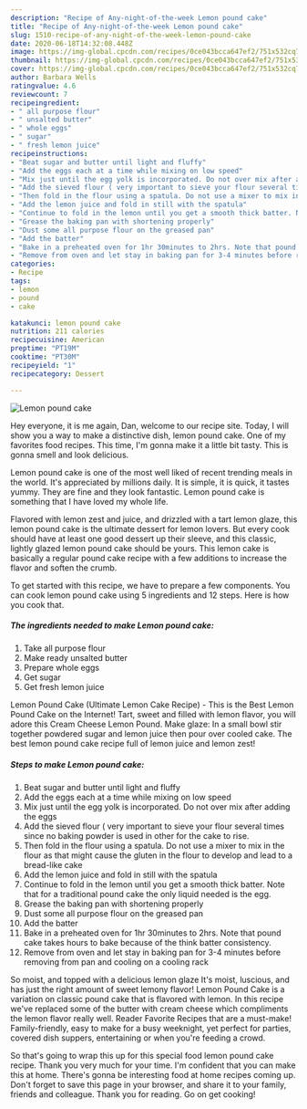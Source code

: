 ```yaml
---
description: "Recipe of Any-night-of-the-week Lemon pound cake"
title: "Recipe of Any-night-of-the-week Lemon pound cake"
slug: 1510-recipe-of-any-night-of-the-week-lemon-pound-cake
date: 2020-06-18T14:32:08.448Z
image: https://img-global.cpcdn.com/recipes/0ce043bcca647ef2/751x532cq70/lemon-pound-cake-recipe-main-photo.jpg
thumbnail: https://img-global.cpcdn.com/recipes/0ce043bcca647ef2/751x532cq70/lemon-pound-cake-recipe-main-photo.jpg
cover: https://img-global.cpcdn.com/recipes/0ce043bcca647ef2/751x532cq70/lemon-pound-cake-recipe-main-photo.jpg
author: Barbara Wells
ratingvalue: 4.6
reviewcount: 7
recipeingredient:
- " all purpose flour"
- " unsalted butter"
- " whole eggs"
- " sugar"
- " fresh lemon juice"
recipeinstructions:
- "Beat sugar and butter until light and fluffy"
- "Add the eggs each at a time while mixing on low speed"
- "Mix just until the egg yolk is incorporated. Do not over mix after adding the eggs"
- "Add the sieved flour ( very important to sieve your flour several times since no baking powder is used in other for the cake to rise."
- "Then fold in the flour using a spatula. Do not use a mixer to mix in the flour as that might cause the gluten in the flour to develop and lead to a bread-like cake"
- "Add the lemon juice and fold in still with the spatula"
- "Continue to fold in the lemon until you get a smooth thick batter. Note that for a traditional pound cake the only liquid needed is the egg."
- "Grease the baking pan with shortening properly"
- "Dust some all purpose flour on the greased pan"
- "Add the batter"
- "Bake in a preheated oven for 1hr 30minutes to 2hrs. Note that pound cake takes hours to bake because of the think batter consistency."
- "Remove from oven and let stay in baking pan for 3-4 minutes before removing from pan and cooling on a cooling rack"
categories:
- Recipe
tags:
- lemon
- pound
- cake

katakunci: lemon pound cake 
nutrition: 211 calories
recipecuisine: American
preptime: "PT19M"
cooktime: "PT30M"
recipeyield: "1"
recipecategory: Dessert

---
```



![Lemon pound cake](https://img-global.cpcdn.com/recipes/0ce043bcca647ef2/751x532cq70/lemon-pound-cake-recipe-main-photo.jpg)

Hey everyone, it is me again, Dan, welcome to our recipe site. Today, I will show you a way to make a distinctive dish, lemon pound cake. One of my favorites food recipes. This time, I'm gonna make it a little bit tasty. This is gonna smell and look delicious.

Lemon pound cake is one of the most well liked of recent trending meals in the world. It's appreciated by millions daily. It is simple, it is quick, it tastes yummy. They are fine and they look fantastic. Lemon pound cake is something that I have loved my whole life.

Flavored with lemon zest and juice, and drizzled with a tart lemon glaze, this lemon pound cake is the ultimate dessert for lemon lovers. But every cook should have at least one good dessert up their sleeve, and this classic, lightly glazed lemon pound cake should be yours. This lemon cake is basically a regular pound cake recipe with a few additions to increase the flavor and soften the crumb.


To get started with this recipe, we have to prepare a few components. You can cook lemon pound cake using 5 ingredients and 12 steps. Here is how you cook that.

<!--inarticleads1-->

##### The ingredients needed to make Lemon pound cake:

1. Take  all purpose flour
1. Make ready  unsalted butter
1. Prepare  whole eggs
1. Get  sugar
1. Get  fresh lemon juice


Lemon Pound Cake (Ultimate Lemon Cake Recipe) - This is the Best Lemon Pound Cake on the Internet! Tart, sweet and filled with lemon flavor, you will adore this Cream Cheese Lemon Pound. Make glaze: In a small bowl stir together powdered sugar and lemon juice then pour over cooled cake. The best lemon pound cake recipe full of lemon juice and lemon zest! 

<!--inarticleads2-->

##### Steps to make Lemon pound cake:

1. Beat sugar and butter until light and fluffy
1. Add the eggs each at a time while mixing on low speed
1. Mix just until the egg yolk is incorporated. Do not over mix after adding the eggs
1. Add the sieved flour ( very important to sieve your flour several times since no baking powder is used in other for the cake to rise.
1. Then fold in the flour using a spatula. Do not use a mixer to mix in the flour as that might cause the gluten in the flour to develop and lead to a bread-like cake
1. Add the lemon juice and fold in still with the spatula
1. Continue to fold in the lemon until you get a smooth thick batter. Note that for a traditional pound cake the only liquid needed is the egg.
1. Grease the baking pan with shortening properly
1. Dust some all purpose flour on the greased pan
1. Add the batter
1. Bake in a preheated oven for 1hr 30minutes to 2hrs. Note that pound cake takes hours to bake because of the think batter consistency.
1. Remove from oven and let stay in baking pan for 3-4 minutes before removing from pan and cooling on a cooling rack


So moist, and topped with a delicious lemon glaze It&#39;s moist, luscious, and has just the right amount of sweet lemony flavor! Lemon Pound Cake is a variation on classic pound cake that is flavored with lemon. In this recipe we&#39;ve replaced some of the butter with cream cheese which compliments the lemon flavor really well. Reader Favorite Recipes that are a must-make! Family-friendly, easy to make for a busy weeknight, yet perfect for parties, covered dish suppers, entertaining or when you&#39;re feeding a crowd. 

So that's going to wrap this up for this special food lemon pound cake recipe. Thank you very much for your time. I'm confident that you can make this at home. There's gonna be interesting food at home recipes coming up. Don't forget to save this page in your browser, and share it to your family, friends and colleague. Thank you for reading. Go on get cooking!
